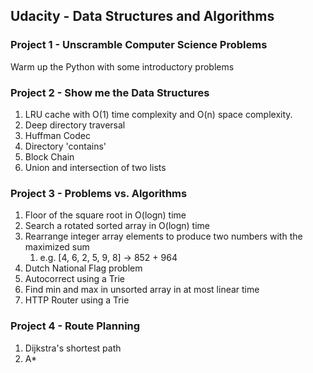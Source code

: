 ## Udacity - Data Structures and Algorithms

### Project 1 - Unscramble Computer Science Problems

Warm up the Python with some introductory problems

### Project 2 - Show me the Data Structures

1. LRU cache with O(1) time complexity and O(n) space complexity.
1. Deep directory traversal
1. Huffman Codec
1. Directory 'contains'
1. Block Chain
1. Union and intersection of two lists

### Project 3 - Problems vs. Algorithms

1. Floor of the square root in O(logn) time
1. Search a rotated sorted array in O(logn) time
1. Rearrange integer array elements to produce two numbers with the maximized sum
    1. e.g. [4, 6, 2, 5, 9, 8] -> 852 + 964
1. Dutch National Flag problem
1. Autocorrect using a Trie
1. Find min and max in unsorted array in at most linear time
1. HTTP Router using a Trie

### Project 4 - Route Planning

1. Dijkstra's shortest path
1. A*




